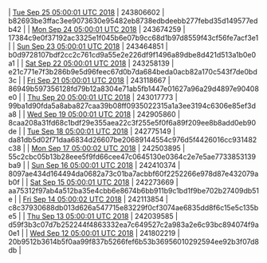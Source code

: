 | [Tue Sep 25 05:00:01 UTC 2018](https://transfer.sh/boJ0n/dashninja-dbdump-20180925070001.tar.bz2) | 243806602 | b82693be3ffac3ee9073630e95482eb8738edbdeebb277febd35d149577edb42 | 
| [Mon Sep 24 05:00:01 UTC 2018](https://transfer.sh/hkOcv/dashninja-dbdump-20180924070001.tar.bz2) | 243674259 | 17384c9e0f37192ac3325e1f045b6e07b9cc68d1b97d8559f43cf56fe7acf3e1 | 
| [Sun Sep 23 05:00:01 UTC 2018](https://transfer.sh/dma7Q/dashninja-dbdump-20180923070001.tar.bz2) | 243464851 | b0d9728107bdf2cc2c761cd9a55e2e226df9f1496a89dbe8d421d513a1b0e0a1 | 
| [Sat Sep 22 05:00:01 UTC 2018](https://transfer.sh/euIPN/dashninja-dbdump-20180922070001.tar.bz2) | 243258139 | e21c771e7f3b286b9e5d96feec67d0b7da684beda0acb82a170c543f7de0bd3c | 
| [Fri Sep 21 05:00:01 UTC 2018]() | 243118667 | 86949b597356128fd79b12a8304e71ab5fb1447e01627a96a29d4897e90408e0 | 
| [Thu Sep 20 05:00:01 UTC 2018](https://transfer.sh/f80hI/dashninja-dbdump-20180920070001.tar.bz2) | 243017773 | 99ba1d90fda5a8aba827caa39b08ff0935022315a1a3ee3194c6306e85ef3da8 | 
| [Wed Sep 19 05:00:01 UTC 2018](https://transfer.sh/xJ1mY/dashninja-dbdump-20180919070001.tar.bz2) | 242905860 | 8caa208a31fd68c1bdf29e355aea22c3f255e5f0f6a89f209ee8b8add0eb90de | 
| [Tue Sep 18 05:00:01 UTC 2018](https://transfer.sh/c4IXi/dashninja-dbdump-20180918070001.tar.bz2) | 242775149 | da81db5d02f71daa6834d26607be20689144554c976d5f4426016cc931482c38 | 
| [Mon Sep 17 05:00:02 UTC 2018](https://transfer.sh/BlFmc/dashninja-dbdump-20180917070002.tar.bz2) | 242503895 | 55c2cbc05b13b28eee5f9fd66cee47c0645130e0364c2e7e5ae7733853139ba9 | 
| [Sun Sep 16 05:00:01 UTC 2018](https://transfer.sh/5be9H/dashninja-dbdump-20180916070001.tar.bz2) | 242410374 | 8097ae434d164494da0682a73c01ba7acbbf60f2252266e978d87e432079ab0f | 
| [Sat Sep 15 05:00:01 UTC 2018](https://transfer.sh/tEbP5/dashninja-dbdump-20180915070001.tar.bz2) | 242273669 | aa75312f97ab4a512ba35e4cbb6e8674b6bb911b9c1bd1f9be702b27409db51e | 
| [Fri Sep 14 05:00:02 UTC 2018](https://transfer.sh/MoXq9/dashninja-dbdump-20180914070002.tar.bz2) | 242113854 | c8c37930688db013d626a547715e83229f0cf3074ae6835dd8f6c15e5c135be5 | 
| [Thu Sep 13 05:00:01 UTC 2018](https://transfer.sh/y1wnj/dashninja-dbdump-20180913070001.tar.bz2) | 242039585 | d59f3b3c07d7b252244f4863332ea7c649527c2a983a2e6c93bc894074f9a0e1 | 
| [Wed Sep 12 05:00:01 UTC 2018](https://transfer.sh/Ljn4h/dashninja-dbdump-20180912070001.tar.bz2) | 241802219 | 20b9512b3614b5f0aa99f837b5266fef6b53b36956010292594ee92b3f07d8db | 
